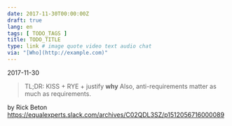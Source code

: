```yaml
---
date: 2017-11-30T00:00:00Z
draft: true
lang: en
tags: [ TODO_TAGS ]
title: TODO_TITLE
type: link # image quote video text audio chat
via: "[Who](http://example.com)"
---
```



2017-11-30

> TL;DR:
> KISS + RYE + justify **why**
> Also, anti-requirements matter as much as requirements.

by Rick Beton
https://equalexperts.slack.com/archives/C02QDL3SZ/p1512056716000089

[
]((null))

